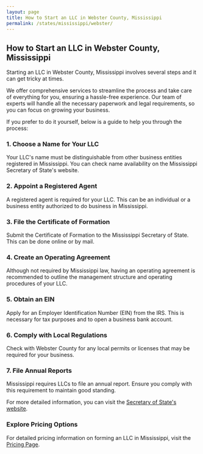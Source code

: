 ```yaml
---
layout: page
title: How to Start an LLC in Webster County, Mississippi
permalink: /states/mississippi/webster/
---
```


<h2>How to Start an LLC in Webster County, Mississippi</h2>

<p>Starting an LLC in Webster County, Mississippi involves several steps and it can get tricky at times.</p>

<p>We offer comprehensive services to streamline the process and take care of everything for you, ensuring a hassle-free experience. Our team of experts will handle all the necessary paperwork and legal requirements, so you can focus on growing your business.</p>

<p>If you prefer to do it yourself, below is a guide to help you through the process:</p>

<h3>1. Choose a Name for Your LLC</h3>
<p>Your LLC's name must be distinguishable from other business entities registered in Mississippi. You can check name availability on the Mississippi Secretary of State's website.</p>

<h3>2. Appoint a Registered Agent</h3>
<p>A registered agent is required for your LLC. This can be an individual or a business entity authorized to do business in Mississippi.</p>

<h3>3. File the Certificate of Formation</h3>
<p>Submit the Certificate of Formation to the Mississippi Secretary of State. This can be done online or by mail.</p>

<h3>4. Create an Operating Agreement</h3>
<p>Although not required by Mississippi law, having an operating agreement is recommended to outline the management structure and operating procedures of your LLC.</p>

<h3>5. Obtain an EIN</h3>
<p>Apply for an Employer Identification Number (EIN) from the IRS. This is necessary for tax purposes and to open a business bank account.</p>

<h3>6. Comply with Local Regulations</h3>
<p>Check with Webster County for any local permits or licenses that may be required for your business.</p>

<h3>7. File Annual Reports</h3>
<p>Mississippi requires LLCs to file an annual report. Ensure you comply with this requirement to maintain good standing.</p>

<p>For more detailed information, you can visit the <a href="https://www.sos.mississippi.gov/">Secretary of State's website</a>.</p>

<h3>Explore Pricing Options</h3>
<p>For detailed pricing information on forming an LLC in Mississippi, visit the <a href="{ '/new-pricing/' | relative_url }">Pricing Page</a>.</p>
